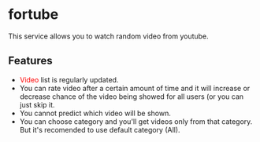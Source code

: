# fortube

This service allows you to watch random video from youtube.

## Features

* <span style="color:red">Video</span> list is regularly updated.
* You can rate video after a certain amount of time and it will increase or decrease chance of the video being showed for all users (or you can just skip it.
* You cannot predict which video will be shown.
* You can choose category and you'll get videos only from that category. But it's recomended to use default category (All).
